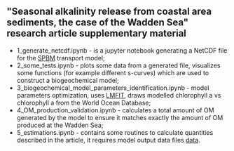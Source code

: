 ## "Seasonal alkalinity release from coastal area sediments, the case of the Wadden Sea" research article supplementary material

* 1_generate_netcdf.ipynb - is a jupyter notebook generating a NetCDF file for the [SPBM] transport model;
* 2_some_tests.ipynb - plots some data from a generated file, visualizes some functions (for example different s-curves) which are used to construct a biogeochemical model; 
* 3_biogeochemical_model_parameters_identification.ipynb - model parameters optimization, uses [LMFIT], draws modelled chlorophyll a vs chlorophyll a from the World Ocean Database;
* 4_OM_production_validation.ipynb - calculates a total amount of OM generated by the model to ensure it matches exactly the amount of OM produced at the Wadden Sea;
* 5_estimations.ipynb - contains some routines to calculate quantities described in the article, it requires model output data files [data].


[SPBM]:https://github.com/BottomRedoxModel/SPBM/tree/dev-sham
[data]:https://drive.google.com/drive/folders/1YtCpb_DLIqm6IXdTP62cm4VwFFqfCRuI?usp=sharing
[LMFIT]:https://lmfit.github.io/lmfit-py/intro.html
